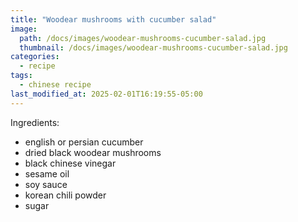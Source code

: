 ```yaml
---
title: "Woodear mushrooms with cucumber salad"
image: 
  path: /docs/images/woodear-mushrooms-cucumber-salad.jpg
  thumbnail: /docs/images/woodear-mushrooms-cucumber-salad.jpg
categories:
  - recipe
tags:
  - chinese recipe
last_modified_at: 2025-02-01T16:19:55-05:00
---
```


Ingredients:
* english or persian cucumber
* dried black woodear mushrooms
* black chinese vinegar
* sesame oil
* soy sauce
* korean chili powder
* sugar 




